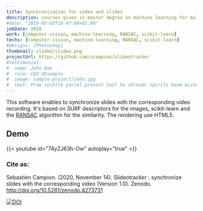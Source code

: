 ```yaml
---
title: Synchronization for video and slides 
description: courses given in master degree on machine learning for multimedia content 
#date: "2019-05-02T19:47:09+02:00"
jobDate: 2010
work: [computer-vision, machine-learning, RANSAC, scikit-learn]
techs: [computer-vision, machine-learning, RANSAC, scikit-learn]
#designs: [Photoshop]
thumbnail: slideo/slideo.png
projectUrl: https://github.com/scampion/slideotracker
#testimonial:
#  name: John Doe
#  role: CEO @Example
#  image: sample-project/john.jpg
#  text: Prow scuttle parrel provost Sail ho shrouds spirits boom mizzenmast yardarm. Pinnace holystone mizzenmast quarter crow's nest nipperkin
---
```


This software enables to synchronize slides with the corresponding video recording.
It's based on SURF descriptors for the images, scikit-learn and the [RANSAC](https://en.wikipedia.org/wiki/Random_sample_consensus) algorithm for the similarity. 
The rendering use HTML5.

## Demo 

{{< youtube id="74yZJ63h-Ow" autoplay="true" >}}

### Cite as:   

Sebastien Campion. (2020, November 14). Slideotracker : synchronize slides with the corresponding video (Version 1.0). Zenodo. http://doi.org/10.5281/zenodo.4273731

[![DOI](https://zenodo.org/badge/DOI/10.5281/zenodo.4273731.svg)](https://doi.org/10.5281/zenodo.4273731)
